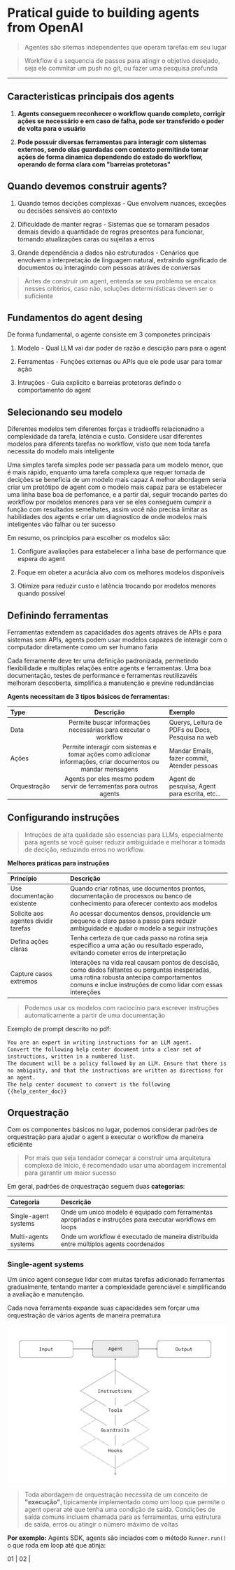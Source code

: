 # Pratical guide to building agents from OpenAI

> Agentes são sitemas independentes que operam tarefas em seu lugar 
 
> Workflow é a sequencia de passos para atingir o objetivo desejado, seja ele commitar um push no git, ou fazer uma pesquisa profunda

---

## Caracteristicas principais dos agents

1. **Agents conseguem reconhecer o workflow quando completo, corrigir ações se necessário e em caso de falha, pode ser transferido o poder de volta para o usuário**

2. **Pode possuir diversas ferramentas para interagir com sistemas externos, sendo elas guardadas com contexto permitindo tomar ações de forma dinamica dependendo do estado do workflow, operando de forma clara com "barreias protetoras"**


## Quando devemos construir agents?

1. Quando temos decições complexas - Que envolvem nuances, exceções ou decisões sensíveis ao contexto

2. Dificuldade de manter regras - Sistemas que se tornaram pesados demais devido a quantidade de regras presentes para funcionar, tornando atualizações caras ou sujeitas a erros 

3. Grande dependência a dados não estruturados - Cenários que envolvem a interpretação de linguagem natural, extraindo significado de documentos ou interagindo com pessoas atráves de conversas 

> Antes de construir um agent, entenda se seu problema se encaixa nesses critérios, caso não, soluções deterministicas devem ser o suficiente 


## Fundamentos do agent desing 

De forma fundamental, o agente consiste em 3 componetes principais 

1. Modelo - Qual LLM vai dar poder de razão e descição para para o agent 

2. Ferramentas - Funções externas ou APIs que ele pode usar para tomar ação 

3. Intruções - Guia explicito e barreias protetoras defindo o comportamento do agent

## Selecionando seu modelo

Diferentes modelos tem diferentes forças e tradeoffs relacionadno a complexidade da tarefa, latência e custo. Considere usar diferentes modelos para diferents tarefas no workflow, visto que nem toda tarefa necessita do modelo mais inteligente

Uma simples tarefa simples pode ser passada para um modelo menor, que é  mais rápido, enquanto uma tarefa complexa que requer tomada de decições se beneficia de um modelo mais capaz
A melhor abordagem seria criar um protótipo de agent com o modelo mais capaz para se estabelecer uma linha base boa de perfomance, e a partir dai, seguir trocando partes do workflow por modelos menores para ver se eles conseguem cumprir a função com resultados semelhates, assim você não precisa limitar as habilidades dos agents e criar um diagnostico de onde modelos mais inteligentes vão falhar ou ter sucesso 

Em resumo, os principios para escolher os modelos são:

1. Configure avaliações para estabelecer a linha base de performance que espera do agent

2. Foque em obeter a acurácia alvo com os melhores modelos disponíveis 

3. Otimize para reduzir custo e latência trocando por modelos menores quando possível 

## Definindo ferramentas 

Ferramentas extendem as capacidades dos agents atráves de APIs e para sistemas sem APIs, agents podem usar modelos capazes de interagir com o computador diretamente como um ser humano faria 

Cada ferramente deve ter uma definição padronizada, permetindo flexibilidade e multiplas relações entre agents e ferramentas. Uma boa documentação, testes de performance e ferramentas reutilizavéis melhoram descoberta, simplifica a manutenção e previne redundâncias 

**Agents necessitam de 3 tipos básicos de ferramentas:**

| Type | Descrição | Exemplo |
|:---- | :-------: | :------ |
| Data | Permite buscar informações necessárias para executar o workflow | Querys, Leitura de PDFs ou Docs, Pesquisa na web |	
| Ações | Permite interagir com sistemas e tomar ações como adicionar informações, criar documentos ou mandar mensagens | Mandar Emails, fazer commit, Atender pessoas |
| Orquestração | Agents por eles mesmo podem servir de ferramentas para outros agents | Agent de pesquisa, Agent para escrita, etc... |

## Configurando instruções 

> Intruções de alta qualidade são essencias para LLMs, especialmente para agents se você quiser reduzir ambiguidade e melhorar a tomada de decição, reduzindo erros no workflow.

**Melhores práticas para instruções**

| Princípio                         | Descrição                                                                                      |
| :-------------------------------- | :--------------------------------------------------------------------------------------------- |
| Use documentação existente        | Quando criar rotinas, use documentos prontos, documentação de processos ou banco de conhecimento para oferecer contexto aos modelos |
| Solicite aos agentes dividir tarefas | Ao acessar documentos densos, providencie um pequeno e claro passo a passo para reduzir ambiguidade e ajudar o modelo a seguir instruções |
| Defina ações claras               | Tenha certeza de que cada passo na rotina seja específico a uma ação ou resultado esperado, evitando cometer erros de interpretação |
| Capture casos extremos | Interações na vida real causam pontos de descisão, como dados faltantes ou perguntas inesperadas, uma rotina robusta antecipa comportamentos comuns e inclue instruções de como lidar com essas intereções |


> Podemos usar os modelos com raciocínio para escrever instruções automaticamente a partir de uma documentação 

Exemplo de prompt descrito no pdf:

``` 
You are an expert in writing instructions for an LLM agent.
Convert the following help center document into a clear set of instructions, written in a numbered list.
The document will be a policy followed by an LLM. Ensure that there is no ambiguity, and that the instructions are written as directions for an agent.
The help center document to convert is the following {{help_center_doc}}  
``` 

## Orquestração 

Com os componentes básicos no lugar, podemos considerar padrões de orquestração para ajudar o agent a executar o workflow de maneira eficiênte 

> Por mais que seja tendador começar a construir uma arquitetura complexa de inicio, é recomendado usar uma abordagem incremental para garantir um maior sucesso 

Em geral, padrões de orquestração seguem duas **categorias**:

Categoria | Descrição 
:-------- | :---------
Single-agent systems | Onde um unico modelo é equipado com ferramentas apropriadas e instruções para executar workflows em loops 
Multi-agents systems | Onde um workflow é executado de maneira distribuída entre múltiplos agents coordenados 

### Single-agent systems 

Um único agent consegue lidar com muitas tarefas adicionado ferramentas gradualmente, tentando manter a complexidade gerenciável e simplificando a avaliação e manutenção. 

Cada nova ferramenta expande suas capacidades sem forçar uma orquestração de vários agents de maneira prematura 

![alt text](https://github.com/dinizjp/estudos/blob/main/imgs/single-agent.png)

> Toda abordagem de orquestração necessita de um conceito de **"execução"**, tipicamente implementado como um loop que permite o agent operar até que tenha uma condição de saída. Condições de saída comuns incluem chamada para as ferramentas, uma estrutura de saída, erros ou atingir o número máximo de voltas

**Por exemplo:** Agents SDK, agents são inciados com o método ```Runner.run()``` o que roda em loop até que atinja: 

01 | 
02 |  

